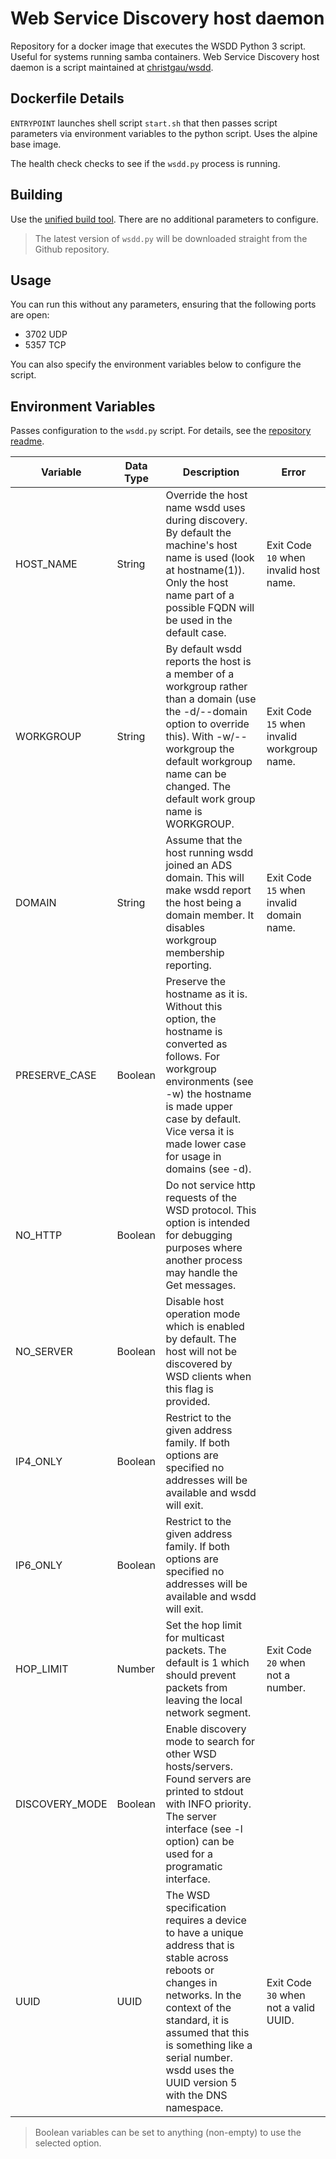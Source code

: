# Web Service Discovery host daemon

Repository for a docker image that executes the WSDD Python 3 script.
Useful for systems running samba containers.
Web Service Discovery host daemon is a script maintained at [christgau/wsdd](https://github.com/christgau/wsdd).

## Dockerfile Details

`ENTRYPOINT` launches shell script `start.sh` that then passes script parameters via environment variables to the python script. Uses the alpine base image.

The health check checks to see if the `wsdd.py` process is running.

## Building

Use the [unified build tool](/README.md#building-images).
There are no additional parameters to configure.

> The latest version of `wsdd.py` will be downloaded straight from the Github repository.

## Usage

You can run this without any parameters, ensuring that the following ports are open:

* 3702 UDP
* 5357 TCP

You can also specify the environment variables below to configure the script.

## Environment Variables

Passes configuration to the `wsdd.py` script.
For details, see the [repository readme](https://github.com/christgau/wsdd/blob/master/README.md).

| Variable       | Data Type | Description                                                                                                                                                                                                                                                            | Error                                       |
| -------------- | --------- | ---------------------------------------------------------------------------------------------------------------------------------------------------------------------------------------------------------------------------------------------------------------------- | ------------------------------------------- |
| HOST_NAME      | String    | Override the host name wsdd uses during discovery. By default the machine's host name is used (look at hostname(1)). Only the host name part of a possible FQDN will be used in the default case.                                                                      | Exit Code `10` when invalid host name.      |
| WORKGROUP      | String    | By default wsdd reports the host is a member of a workgroup rather than a domain (use the -d/--domain option to override this). With -w/--workgroup the default workgroup name can be changed. The default work group name is WORKGROUP.                               | Exit Code `15` when invalid workgroup name. |
| DOMAIN         | String    | Assume that the host running wsdd joined an ADS domain. This will make wsdd report the host being a domain member. It disables workgroup membership reporting. | Exit Code `15` when invalid domain name.                                                              |                                             |
| PRESERVE_CASE  | Boolean   | Preserve the hostname as it is. Without this option, the hostname is converted as follows. For workgroup environments (see -w) the hostname is made upper case by default. Vice versa it is made lower case for usage in domains (see -d).                             |                                             |
| NO_HTTP        | Boolean   | Do not service http requests of the WSD protocol. This option is intended for debugging purposes where another process may handle the Get messages.                                                                                                                    |                                             |
| NO_SERVER      | Boolean   | Disable host operation mode which is enabled by default. The host will not be discovered by WSD clients when this flag is provided.                                                                                                                                    |                                             |
| IP4_ONLY       | Boolean   | Restrict to the given address family. If both options are specified no addresses will be available and wsdd will exit.                                                                                                                                                 |                                             |
| IP6_ONLY       | Boolean   | Restrict to the given address family. If both options are specified no addresses will be available and wsdd will exit.                                                                                                                                                 |                                             |
| HOP_LIMIT      | Number    | Set the hop limit for multicast packets. The default is 1 which should prevent packets from leaving the local network segment.                                                                                                                                         | Exit Code `20` when not a number.           |
| DISCOVERY_MODE | Boolean   | Enable discovery mode to search for other WSD hosts/servers. Found servers are printed to stdout with INFO priority. The server interface (see -l option) can be used for a programatic interface.                                                                     |                                             |
| UUID           | UUID      | The WSD specification requires a device to have a unique address that is stable across reboots or changes in networks. In the context of the standard, it is assumed that this is something like a serial number. wsdd uses the UUID version 5 with the DNS namespace. | Exit Code `30` when not a valid UUID.       |

> Boolean variables can be set to anything (non-empty) to use the selected option.
